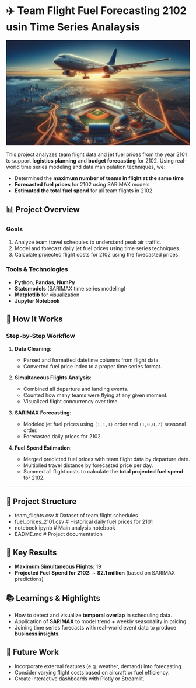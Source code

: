# ✈️ Team Flight Fuel Forecasting 2102 usin Time Series Analaysis 
![team flight fuel forecasting image](./baseball_flights.png)


This project analyzes team flight data and jet fuel prices from the year 2101 to support **logistics planning** and **budget forecasting** for 2102. Using real-world time series modeling and data manipulation techniques, we:

- Determined the **maximum number of teams in flight at the same time**
- **Forecasted fuel prices** for 2102 using SARIMAX models
- **Estimated the total fuel spend** for all team flights in 2102


## 📊 Project Overview

### Goals
1. Analyze team travel schedules to understand peak air traffic.
2. Model and forecast daily jet fuel prices using time series techniques.
3. Calculate projected flight costs for 2102 using the forecasted prices.

### Tools & Technologies
- **Python**, **Pandas**, **NumPy**
- **Statsmodels** (SARIMAX time series modeling)
- **Matplotlib** for visualization
- **Jupyter Notebook**

## 🚀 How It Works

### Step-by-Step Workflow

1. **Data Cleaning**:
   - Parsed and formatted datetime columns from flight data.
   - Converted fuel price index to a proper time series format.

2. **Simultaneous Flights Analysis**:
   - Combined all departure and landing events.
   - Counted how many teams were flying at any given moment.
   - Visualized flight concurrency over time.

3. **SARIMAX Forecasting**:
   - Modeled jet fuel prices using `(1,1,1)` order and `(1,0,0,7)` seasonal order.
   - Forecasted daily prices for 2102.

4. **Fuel Spend Estimation**:
   - Merged predicted fuel prices with team flight data by departure date.
   - Multiplied travel distance by forecasted price per day.
   - Summed all flight costs to calculate the **total projected fuel spend** for 2102.

---

## 📁 Project Structure
- team_flights.csv # Dataset of team flight schedules
- fuel_prices_2101.csv # Historical daily fuel prices for 2101
- notebook.ipynb # Main analysis notebook
- EADME.md # Project documentation


## 📌 Key Results
- **Maximum Simultaneous Flights:** 19  
- **Projected Fuel Spend for 2102:** ~ **$2.1 million** (based on SARIMAX predictions)


## 📚 Learnings & Highlights
- How to detect and visualize **temporal overlap** in scheduling data.
- Application of **SARIMAX** to model trend + weekly seasonality in pricing.
- Joining time series forecasts with real-world event data to produce **business insights**.


## 🧠 Future Work
- Incorporate external features (e.g. weather, demand) into forecasting.
- Consider varying flight costs based on aircraft or fuel efficiency.
- Create interactive dashboards with Plotly or Streamlit.

